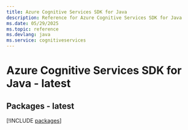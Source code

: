 ```yaml
---
title: Azure Cognitive Services SDK for Java
description: Reference for Azure Cognitive Services SDK for Java
ms.date: 05/29/2025
ms.topic: reference
ms.devlang: java
ms.service: cognitiveservices
---
```

# Azure Cognitive Services SDK for Java - latest
## Packages - latest
[!INCLUDE [packages](cognitive-services-index.md)]